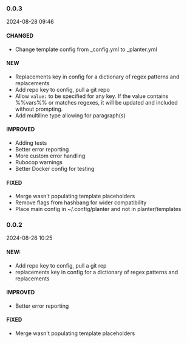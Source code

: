 ### 0.0.3

2024-08-28 09:46

#### CHANGED

- Change template config from _config.yml to _planter.yml

#### NEW

- Replacements key in config for a dictionary of regex patterns and replacements
- Add repo key to config, pull a git repo
- Allow `value:` to be specified for any key. If the value contains %%vars%% or matches regexes, it will be updated and included without prompting.
- Add multiline type allowing for paragraph(s)

#### IMPROVED

- Adding tests
- Better error reporting
- More custom error handling
- Rubocop warnings
- Better Docker config for testing

#### FIXED

- Merge wasn't populating template placeholders
- Remove flags from hashbang for wider compatibility
- Place main config in ~/.config/planter and not in planter/templates

### 0.0.2

2024-08-26 10:25

#### NEW:

- Add repo key to config, pull a git rep
- replacements key in config for a dictionary of regex patterns and replacements

#### IMPROVED

- Better error reporting

#### FIXED

- Merge wasn't populating template placeholders
